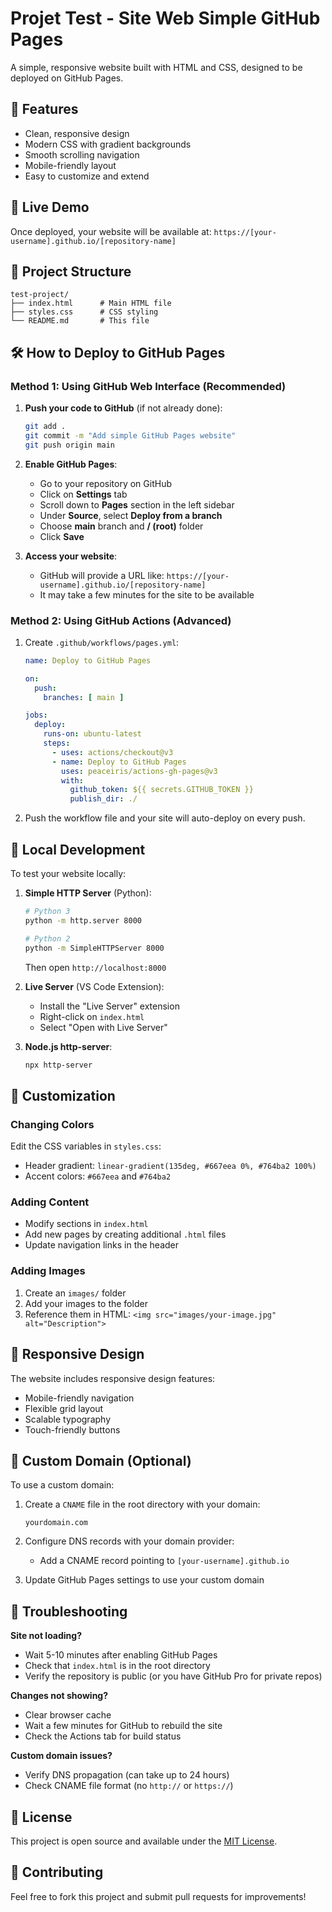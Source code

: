 # Projet Test - Site Web Simple GitHub Pages

A simple, responsive website built with HTML and CSS, designed to be deployed on GitHub Pages.

## 🌟 Features

- Clean, responsive design
- Modern CSS with gradient backgrounds
- Smooth scrolling navigation
- Mobile-friendly layout
- Easy to customize and extend

## 🚀 Live Demo

Once deployed, your website will be available at: `https://[your-username].github.io/[repository-name]`

## 📁 Project Structure

```
test-project/
├── index.html      # Main HTML file
├── styles.css      # CSS styling
└── README.md       # This file
```

## 🛠️ How to Deploy to GitHub Pages

### Method 1: Using GitHub Web Interface (Recommended)

1. **Push your code to GitHub** (if not already done):
   ```bash
   git add .
   git commit -m "Add simple GitHub Pages website"
   git push origin main
   ```

2. **Enable GitHub Pages**:
   - Go to your repository on GitHub
   - Click on **Settings** tab
   - Scroll down to **Pages** section in the left sidebar
   - Under **Source**, select **Deploy from a branch**
   - Choose **main** branch and **/ (root)** folder
   - Click **Save**

3. **Access your website**:
   - GitHub will provide a URL like: `https://[your-username].github.io/[repository-name]`
   - It may take a few minutes for the site to be available

### Method 2: Using GitHub Actions (Advanced)

1. Create `.github/workflows/pages.yml`:
   ```yaml
   name: Deploy to GitHub Pages

   on:
     push:
       branches: [ main ]

   jobs:
     deploy:
       runs-on: ubuntu-latest
       steps:
         - uses: actions/checkout@v3
         - name: Deploy to GitHub Pages
           uses: peaceiris/actions-gh-pages@v3
           with:
             github_token: ${{ secrets.GITHUB_TOKEN }}
             publish_dir: ./
   ```

2. Push the workflow file and your site will auto-deploy on every push.

## 🔧 Local Development

To test your website locally:

1. **Simple HTTP Server** (Python):
   ```bash
   # Python 3
   python -m http.server 8000

   # Python 2
   python -m SimpleHTTPServer 8000
   ```
   Then open `http://localhost:8000`

2. **Live Server** (VS Code Extension):
   - Install the "Live Server" extension
   - Right-click on `index.html`
   - Select "Open with Live Server"

3. **Node.js http-server**:
   ```bash
   npx http-server
   ```

## 🎨 Customization

### Changing Colors
Edit the CSS variables in `styles.css`:
- Header gradient: `linear-gradient(135deg, #667eea 0%, #764ba2 100%)`
- Accent colors: `#667eea` and `#764ba2`

### Adding Content
- Modify sections in `index.html`
- Add new pages by creating additional `.html` files
- Update navigation links in the header

### Adding Images
1. Create an `images/` folder
2. Add your images to the folder
3. Reference them in HTML: `<img src="images/your-image.jpg" alt="Description">`

## 📱 Responsive Design

The website includes responsive design features:
- Mobile-friendly navigation
- Flexible grid layout
- Scalable typography
- Touch-friendly buttons

## 🔗 Custom Domain (Optional)

To use a custom domain:

1. Create a `CNAME` file in the root directory with your domain:
   ```
   yourdomain.com
   ```

2. Configure DNS records with your domain provider:
   - Add a CNAME record pointing to `[your-username].github.io`

3. Update GitHub Pages settings to use your custom domain

## 📝 Troubleshooting

**Site not loading?**
- Wait 5-10 minutes after enabling GitHub Pages
- Check that `index.html` is in the root directory
- Verify the repository is public (or you have GitHub Pro for private repos)

**Changes not showing?**
- Clear browser cache
- Wait a few minutes for GitHub to rebuild the site
- Check the Actions tab for build status

**Custom domain issues?**
- Verify DNS propagation (can take up to 24 hours)
- Check CNAME file format (no `http://` or `https://`)

## 📄 License

This project is open source and available under the [MIT License](LICENSE).

## 🤝 Contributing

Feel free to fork this project and submit pull requests for improvements!
